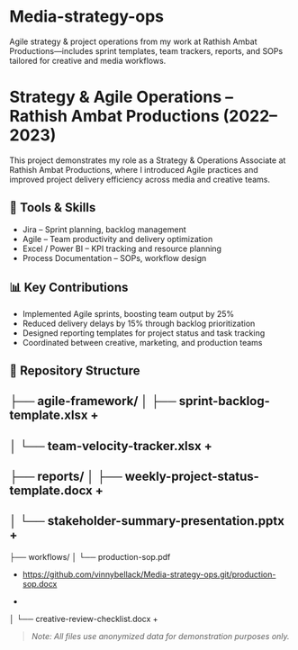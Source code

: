 # Media-strategy-ops
Agile strategy &amp; project operations from my work at Rathish Ambat Productions—includes sprint templates, team trackers, reports, and SOPs tailored for creative and media workflows.
# Strategy & Agile Operations – Rathish Ambat Productions (2022–2023)

This project demonstrates my role as a Strategy & Operations Associate at Rathish Ambat Productions, where I introduced Agile practices and improved project delivery efficiency across media and creative teams.

## 🧰 Tools & Skills
- Jira – Sprint planning, backlog management
- Agile – Team productivity and delivery optimization
- Excel / Power BI – KPI tracking and resource planning
- Process Documentation – SOPs, workflow design

## 📊 Key Contributions
- Implemented Agile sprints, boosting team output by 25%
- Reduced delivery delays by 15% through backlog prioritization
- Designed reporting templates for project status and task tracking
- Coordinated between creative, marketing, and production teams

## 📂 Repository Structure

├── agile-framework/
│   ├── sprint-backlog-template.xlsx
+
-
│   └── team-velocity-tracker.xlsx
+
-
├── reports/
│   ├── weekly-project-status-template.docx
+
-
│   └── stakeholder-summary-presentation.pptx
+
-
├── workflows/
│   └── production-sop.pdf
+ https://github.com/vinnybellack/Media-strategy-ops.git/production-sop.docx
-
│   └── creative-review-checklist.docx
+

> *Note: All files use anonymized data for demonstration purposes only.*
